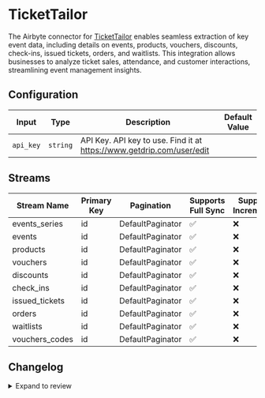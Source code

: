 # TicketTailor
The Airbyte connector for [TicketTailor](https://tickettailor.com) enables seamless extraction of key event data, including details on events, products, vouchers, discounts, check-ins, issued tickets, orders, and waitlists. This integration allows businesses to analyze ticket sales, attendance, and customer interactions, streamlining event management insights.

## Configuration

| Input | Type | Description | Default Value |
|-------|------|-------------|---------------|
| `api_key` | `string` | API Key. API key to use. Find it at https://www.getdrip.com/user/edit |  |

## Streams
| Stream Name | Primary Key | Pagination | Supports Full Sync | Supports Incremental |
|-------------|-------------|------------|---------------------|----------------------|
| events_series | id | DefaultPaginator | ✅ |  ❌  |
| events | id | DefaultPaginator | ✅ |  ❌  |
| products | id | DefaultPaginator | ✅ |  ❌  |
| vouchers | id | DefaultPaginator | ✅ |  ❌  |
| discounts | id | DefaultPaginator | ✅ |  ❌  |
| check_ins | id | DefaultPaginator | ✅ |  ❌  |
| issued_tickets | id | DefaultPaginator | ✅ |  ❌  |
| orders | id | DefaultPaginator | ✅ |  ❌  |
| waitlists | id | DefaultPaginator | ✅ |  ❌  |
| vouchers_codes | id | DefaultPaginator | ✅ |  ❌  |

## Changelog

<details>
  <summary>Expand to review</summary>

| Version          | Date              | Pull Request | Subject        |
|------------------|-------------------|--------------|----------------|
| 0.0.32 | 2025-09-23 | [66361](https://github.com/airbytehq/airbyte/pull/66361) | Update dependencies |
| 0.0.31 | 2025-09-09 | [65723](https://github.com/airbytehq/airbyte/pull/65723) | Update dependencies |
| 0.0.30 | 2025-08-24 | [65482](https://github.com/airbytehq/airbyte/pull/65482) | Update dependencies |
| 0.0.29 | 2025-08-09 | [64808](https://github.com/airbytehq/airbyte/pull/64808) | Update dependencies |
| 0.0.28 | 2025-08-02 | [64429](https://github.com/airbytehq/airbyte/pull/64429) | Update dependencies |
| 0.0.27 | 2025-07-26 | [63963](https://github.com/airbytehq/airbyte/pull/63963) | Update dependencies |
| 0.0.26 | 2025-07-05 | [62673](https://github.com/airbytehq/airbyte/pull/62673) | Update dependencies |
| 0.0.25 | 2025-06-28 | [62231](https://github.com/airbytehq/airbyte/pull/62231) | Update dependencies |
| 0.0.24 | 2025-06-14 | [61615](https://github.com/airbytehq/airbyte/pull/61615) | Update dependencies |
| 0.0.23 | 2025-05-25 | [60471](https://github.com/airbytehq/airbyte/pull/60471) | Update dependencies |
| 0.0.22 | 2025-05-10 | [60139](https://github.com/airbytehq/airbyte/pull/60139) | Update dependencies |
| 0.0.21 | 2025-05-04 | [59630](https://github.com/airbytehq/airbyte/pull/59630) | Update dependencies |
| 0.0.20 | 2025-04-27 | [58984](https://github.com/airbytehq/airbyte/pull/58984) | Update dependencies |
| 0.0.19 | 2025-04-19 | [58450](https://github.com/airbytehq/airbyte/pull/58450) | Update dependencies |
| 0.0.18 | 2025-04-12 | [57962](https://github.com/airbytehq/airbyte/pull/57962) | Update dependencies |
| 0.0.17 | 2025-04-05 | [57409](https://github.com/airbytehq/airbyte/pull/57409) | Update dependencies |
| 0.0.16 | 2025-03-29 | [56864](https://github.com/airbytehq/airbyte/pull/56864) | Update dependencies |
| 0.0.15 | 2025-03-22 | [56303](https://github.com/airbytehq/airbyte/pull/56303) | Update dependencies |
| 0.0.14 | 2025-03-08 | [55578](https://github.com/airbytehq/airbyte/pull/55578) | Update dependencies |
| 0.0.13 | 2025-03-01 | [55115](https://github.com/airbytehq/airbyte/pull/55115) | Update dependencies |
| 0.0.12 | 2025-02-22 | [54519](https://github.com/airbytehq/airbyte/pull/54519) | Update dependencies |
| 0.0.11 | 2025-02-15 | [54068](https://github.com/airbytehq/airbyte/pull/54068) | Update dependencies |
| 0.0.10 | 2025-02-08 | [53544](https://github.com/airbytehq/airbyte/pull/53544) | Update dependencies |
| 0.0.9 | 2025-02-01 | [53055](https://github.com/airbytehq/airbyte/pull/53055) | Update dependencies |
| 0.0.8 | 2025-01-25 | [52404](https://github.com/airbytehq/airbyte/pull/52404) | Update dependencies |
| 0.0.7 | 2025-01-18 | [51952](https://github.com/airbytehq/airbyte/pull/51952) | Update dependencies |
| 0.0.6 | 2025-01-11 | [51414](https://github.com/airbytehq/airbyte/pull/51414) | Update dependencies |
| 0.0.5 | 2024-12-28 | [50750](https://github.com/airbytehq/airbyte/pull/50750) | Update dependencies |
| 0.0.4 | 2024-12-21 | [50327](https://github.com/airbytehq/airbyte/pull/50327) | Update dependencies |
| 0.0.3 | 2024-12-14 | [49784](https://github.com/airbytehq/airbyte/pull/49784) | Update dependencies |
| 0.0.2 | 2024-12-12 | [49374](https://github.com/airbytehq/airbyte/pull/49374) | Update dependencies |
| 0.0.1 | 2024-11-06 | | Initial release by [@parthiv11](https://github.com/parthiv11) via Connector Builder |

</details>
